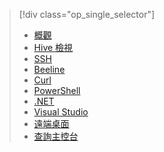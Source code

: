 > [!div class="op_single_selector"]
> * [概觀](../articles/hdinsight/hdinsight-use-hive.md)
> * [Hive 檢視](../articles/hdinsight/hdinsight-hadoop-use-hive-ambari-view.md)
> * [SSH](../articles/hdinsight/hdinsight-hadoop-use-hive-ssh.md)
> * [Beeline](../articles/hdinsight/hdinsight-hadoop-use-hive-beeline.md)
> * [Curl](../articles/hdinsight/hdinsight-hadoop-use-hive-curl.md)
> * [PowerShell](../articles/hdinsight/hdinsight-hadoop-use-hive-powershell.md)
> * [.NET](../articles/hdinsight/hdinsight-hadoop-use-hive-dotnet-sdk.md)
> * [Visual Studio](../articles/hdinsight/hdinsight-hadoop-use-hive-visual-studio.md)
> * [遠端桌面](../articles/hdinsight/hdinsight-hadoop-use-hive-remote-desktop.md)
> * [查詢主控台](../articles/hdinsight/hdinsight-hadoop-use-hive-query-console.md)
> 
> 


